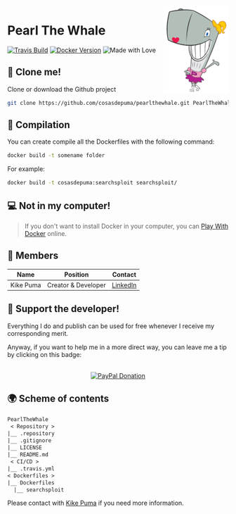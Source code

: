 <img src=".repository/pearl.png" height="200" align="right">

# Pearl The Whale
[![Travis Build](https://img.shields.io/travis/CosasDePuma/PearlTheWhale.svg)](https://travis-ci.org/CosasDePuma/PearlTheWhale) [![Docker Version](https://img.shields.io/badge/docker-18.06.1%20ce-blue.svg?style=flat)](https://www.docker.com/community-edition) ![Made with Love](https://img.shields.io/badge/made%20with-<3-red.svg?style=flat)


:vhs: Clone me!
----
Clone or download the Github project
```bash
git clone https://github.com/cosasdepuma/pearlthewhale.git PearlTheWhale
```


:hammer: Compilation
----
You can create compile all the Dockerfiles with the following command:

```bash
docker build -t somename folder
```

For example:
```bash
docker build -t cosasdepuma:searchsploit searchsploit/
```


:computer: Not in my computer!
----
> If you don't want to install Docker in your computer, you can [Play With Docker](labs.play-with-docker.com) online.


:busts_in_silhouette: Members
----

| Name | Position | Contact |
| ------ | ------ | ------ |
| Kike Puma | Creator & Developer | [LinkedIn](https://linkedin.com/in/kikepuma) |


:octopus: Support the developer!
----
Everything I do and publish can be used for free whenever I receive my corresponding merit.

Anyway, if you want to help me in a more direct way, you can leave me a tip by clicking on this badge:

<p align="center">
    </br>
    <a href="https://www.paypal.me/cosasdepuma/"><img src="https://img.shields.io/badge/Donate-PayPal-blue.svg?style=for-the-badge" alt="PayPal Donation"></img></a>
</p>


:earth_africa: Scheme of contents
----
```
PearlTheWhale
 < Repository >
|__ .repository
|__ .gitignore
|__ LICENSE
|__ README.md
 < CI/CD >
|__ .travis.yml
< Dockerfiles >
|__ Dockerfiles
  |__ searchsploit
```


Please contact with [Kike Puma](https://linkedin.com/in/kikepuma) if you need more information.